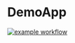 # DemoApp

[![example workflow](https://github.com/KevinAlvesGroupeBRIAND/DemoApp/actions/workflows/dotnet.yml/badge.svg)](https://github.com/KevinAlvesGroupeBRIAND/DemoApp/actions)
